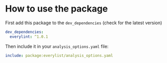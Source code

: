 # How to use the package

First add this package to the `dev_dependencies` (check for the latest version)

```yaml
dev_dependencies:
  everylint: ^1.0.1
```

Then include it in your `analysis_options.yaml` file:

```yaml
include: package:everylist/analysis_options.yaml
```